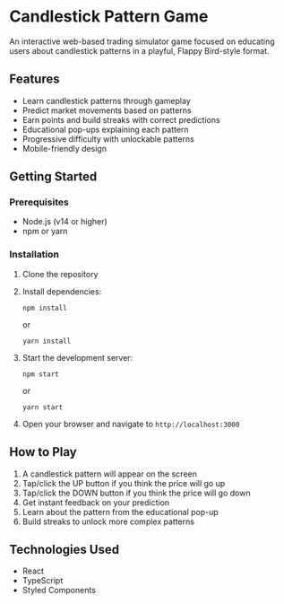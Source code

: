 # Candlestick Pattern Game

An interactive web-based trading simulator game focused on educating users about candlestick patterns in a playful, Flappy Bird-style format.

## Features

- Learn candlestick patterns through gameplay
- Predict market movements based on patterns
- Earn points and build streaks with correct predictions
- Educational pop-ups explaining each pattern
- Progressive difficulty with unlockable patterns
- Mobile-friendly design

## Getting Started

### Prerequisites

- Node.js (v14 or higher)
- npm or yarn

### Installation

1. Clone the repository
2. Install dependencies:
   ```
   npm install
   ```
   or
   ```
   yarn install
   ```

3. Start the development server:
   ```
   npm start
   ```
   or
   ```
   yarn start
   ```

4. Open your browser and navigate to `http://localhost:3000`

## How to Play

1. A candlestick pattern will appear on the screen
2. Tap/click the UP button if you think the price will go up
3. Tap/click the DOWN button if you think the price will go down
4. Get instant feedback on your prediction
5. Learn about the pattern from the educational pop-up
6. Build streaks to unlock more complex patterns

## Technologies Used

- React
- TypeScript
- Styled Components 
